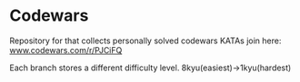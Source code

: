 # Codewars

Repository for that collects personally solved codewars KATAs
join here: www.codewars.com/r/PJCiFQ

Each branch stores a different difficulty level.
8kyu(easiest)->1kyu(hardest)

